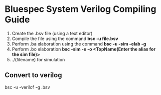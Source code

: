 # Bluespec System Verilog Compiling Guide
1. Create the .bsv file (using a text editor)
2. Compile the file using the command **bsc -u file.bsv**
3. Perform .ba elaboration using the command **bsc -u -sim -elab -g <TopModule> <FileName>**
4. Perform .bo elaboration  **bsc -sim -e <TopModule> -o <TopName(Enter the alias for the sim file)>**
5. ./(filename) for simulation

## Convert to verilog 
bsc -u -verilof -g <TOPModule> <FileName>.bsv
